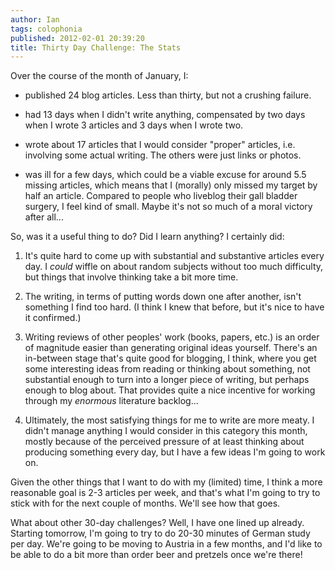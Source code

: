 ```yaml
---
author: Ian
tags: colophonia
published: 2012-02-01 20:39:20
title: Thirty Day Challenge: The Stats
---
```

Over the course of the month of January, I:

* published 24 blog articles.  Less than thirty, but not a crushing
failure.

* had 13 days when I didn't write anything, compensated by two days
when I wrote 3 articles and 3 days when I wrote two.

* wrote about 17 articles that I would consider "proper" articles,
i.e. involving some actual writing.  The others were just links or
photos.

* was ill for a few days, which could be a viable excuse for around
5.5 missing articles, which means that I (morally) only missed my
target by half an article.  Compared to people who liveblog their gall
bladder surgery, I feel kind of small.  Maybe it's not so much of a
moral victory after all...

So, was it a useful thing to do?  Did I learn anything?  I certainly
did:

1. It's quite hard to come up with substantial and substantive
articles every day.  I *could* wiffle on about random subjects without
too much difficulty, but things that involve thinking take a bit more
time.

2. The writing, in terms of putting words down one after another,
isn't something I find too hard.  (I think I knew that before, but
it's nice to have it confirmed.)

3. Writing reviews of other peoples' work (books, papers, etc.) is an
order of magnitude easier than generating original ideas yourself.
There's an in-between stage that's quite good for blogging, I think,
where you get some interesting ideas from reading or thinking about
something, not substantial enough to turn into a longer piece of
writing, but perhaps enough to blog about.  That provides quite a nice
incentive for working through my *enormous* literature backlog...

4. Ultimately, the most satisfying things for me to write are more
meaty.  I didn't manage anything I would consider in this category
this month, mostly because of the perceived pressure of at least
thinking about producing something every day, but I have a few ideas
I'm going to work on.

Given the other things that I want to do with my (limited) time, I
think a more reasonable goal is 2-3 articles per week, and that's what
I'm going to try to stick with for the next couple of months.  We'll
see how that goes.

What about other 30-day challenges?  Well, I have one lined up
already.  Starting tomorrow, I'm going to try to do 20-30 minutes of
German study per day.  We're going to be moving to Austria in a few
months, and I'd like to be able to do a bit more than order beer and
pretzels once we're there!
